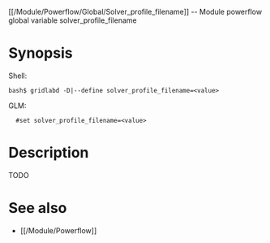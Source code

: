 [[/Module/Powerflow/Global/Solver_profile_filename]] -- Module powerflow global variable solver_profile_filename

# Synopsis
Shell:
~~~
bash$ gridlabd -D|--define solver_profile_filename=<value>
~~~
GLM:
~~~
  #set solver_profile_filename=<value>
~~~

# Description

TODO

# See also
* [[/Module/Powerflow]]
